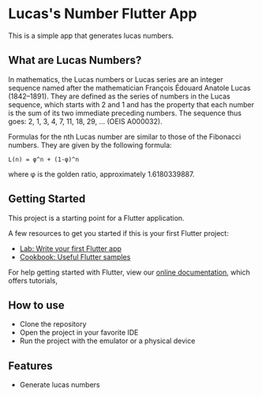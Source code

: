 # Lucas's Number Flutter App

This is a simple app that generates lucas numbers.

## What are Lucas Numbers?

In mathematics, the Lucas numbers or Lucas series are an integer sequence named after the mathematician François Édouard Anatole Lucas (1842–1891). They are defined as the series of numbers in the Lucas sequence, which starts with 2 and 1 and has the property that each number is the sum of its two immediate preceding numbers. The sequence thus goes: 2, 1, 3, 4, 7, 11, 18, 29, ... (OEIS A000032).

Formulas for the nth Lucas number are similar to those of the Fibonacci numbers. They are given by the following formula:

``` text
L(n) = φ^n + (1-φ)^n
```

where φ is the golden ratio, approximately 1.6180339887.

## Getting Started

This project is a starting point for a Flutter application.

A few resources to get you started if this is your first Flutter project:

- [Lab: Write your first Flutter app](https://flutter.dev/docs/get-started/codelab)
- [Cookbook: Useful Flutter samples](https://flutter.dev/docs/cookbook)

For help getting started with Flutter, view our
[online documentation](https://flutter.dev/docs), which offers tutorials,

## How to use

- Clone the repository
- Open the project in your favorite IDE
- Run the project with the emulator or a physical device

## Features

- Generate lucas numbers